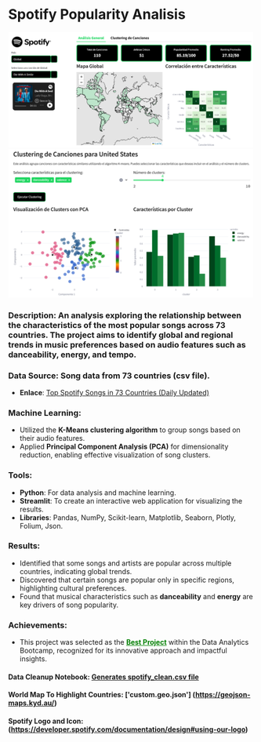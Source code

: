 # Spotify Popularity Analisis

<img src="visualizations/preview_spotify.png" alt="Dashboard Preview" width="500"/>
<img src="visualizations/preview_clusters.png" alt="Dashboard Preview" width="500"/>

### **Description**: An analysis exploring the relationship between the characteristics of the most popular songs across 73 countries. The project aims to identify global and regional trends in music preferences based on audio features such as danceability, energy, and tempo.
### **Data Source**: Song data from 73 countries (csv file).
  - **Enlace**: [Top Spotify Songs in 73 Countries (Daily Updated)](https://www.kaggle.com/datasets/asaniczka/top-spotify-songs-in-73-countries-daily-updated)
### **Machine Learning**: 
  - Utilized the **K-Means clustering algorithm** to group songs based on their audio features.
  - Applied **Principal Component Analysis (PCA)** for dimensionality reduction, enabling effective visualization of song clusters.
### **Tools**: 
  - **Python**: For data analysis and machine learning.
  - **Streamlit**: To create an interactive web application for visualizing the results.
  - **Libraries**: Pandas, NumPy, Scikit-learn, Matplotlib, Seaborn, Plotly, Folium, Json.
### **Results**: 
  - Identified that some songs and artists are popular across multiple countries, indicating global trends.
  - Discovered that certain songs are popular only in specific regions, highlighting cultural preferences.
  - Found that musical characteristics such as **danceability** and **energy** are key drivers of song popularity.
### **Achievements**: 
  - This project was selected as the **<span style="color: green; text-decoration: underline;">Best Project</span>** within the Data Analytics Bootcamp, recognized for its innovative approach and impactful insights.

#### **Data Cleanup Notebook**: [Generates spotify_clean.csv file](notebooks/Cleanup_Spotify.ipynb)

#### **World Map To Highlight Countries**: ['custom.geo.json'] (https://geojson-maps.kyd.au/)

#### **Spotify Logo and Icon**: (https://developer.spotify.com/documentation/design#using-our-logo)

